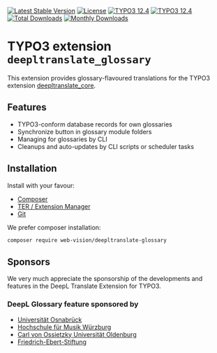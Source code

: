 [![Latest Stable Version](https://poser.pugx.org/web-vision/deepltranslate-glossary/v/stable.svg?style=for-the-badge)](https://packagist.org/packages/web-vision/deepltranslate-glossary)
[![License](https://poser.pugx.org/web-vision/deepltranslate-glossary/license?style=for-the-badge)](https://packagist.org/packages/web-vision/deepltranslate-glossary)
[![TYPO3 12.4](https://img.shields.io/badge/TYPO3-12.4-green.svg?style=for-the-badge)](https://get.typo3.org/version/12)
[![TYPO3 12.4](https://img.shields.io/badge/TYPO3-13.4-green.svg?style=for-the-badge)](https://get.typo3.org/version/13)
[![Total Downloads](https://poser.pugx.org/web-vision/deepltranslate-glossary/downloads.svg?style=for-the-badge)](https://packagist.org/packages/web-vision/deepltranslate-glossary)
[![Monthly Downloads](https://poser.pugx.org/web-vision/deepltranslate-glossary/d/monthly?style=for-the-badge)](https://packagist.org/packages/web-vision/deepltranslate-glossary)

# TYPO3 extension `deepltranslate_glossary`

This extension provides glossary-flavoured translations for the TYPO3 extension
[deepltranslate_core](https://github.com/web-vision/deepltranslate-core).

## Features

* TYPO3-conform database records for own glossaries
* Synchronize button in glossary module folders
* Managing for glossaries by CLI
* Cleanups and auto-updates by CLI scripts or scheduler tasks

## Installation

Install with your favour:

* [Composer](https://packagist.org/packages/web-vision/deepltranslate-glossary)
* [TER / Extension Manager](https://extensions.typo3.org/extension/deepltranslate_glossary/)
* [Git](https://github.com/web-vision/deepltranslate-glossary)

We prefer composer installation:

```bash
composer require web-vision/deepltranslate-glossary
```

## Sponsors

We very much appreciate the sponsorship of the developments and features in the
DeepL Translate Extension for TYPO3.

### DeepL Glossary feature sponsored by

* [Universität Osnabrück](https://www.uni-osnabrueck.de)
* [Hochschule für Musik Würzburg](https://www.hfm-wuerzburg.de)
* [Carl von Ossietzky Universität Oldenburg](https://uol.de/)
* [Friedrich-Ebert-Stiftung](https://www.fes.de)
